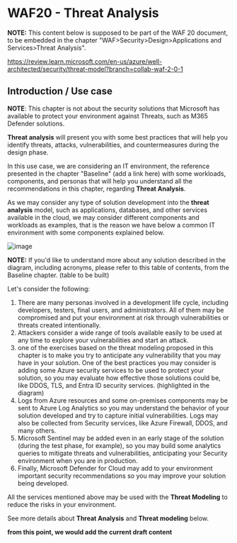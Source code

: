 # WAF20 - Threat Analysis

**NOTE:** 
This content below is supposed to be part of the WAF 20 document, to be embedded in the chapter "WAF>Security>Design>Applications and Services>Threat Analysis".

https://review.learn.microsoft.com/en-us/azure/well-architected/security/threat-model?branch=collab-waf-2-0-1

## Introduction / Use case

**NOTE**:
This chapter is not about the security solutions that Microsoft has available to protect your environment against Threats, such as M365 Defender solutions.

**Threat analysis** will present you with some best practices that will help you identify threats, attacks, vulnerabilities, and countermeasures during the design phase.

In this use case, we are considering an IT environment, the reference presented in the chapter "Baseline" (add a link here) with some workloads, components, and personas that will help you understand all the recommendations in this chapter, regarding **Threat Analysis**.

As we may consider any type of solution development into the **threat analysis** model, such as applications, databases, and other services available in the cloud, we may consider different components and workloads as examples, that is the reason we have below a common IT environment with some components explained below.

![image](https://github.com/rudneir2/WAF20-Threat-Analysis/assets/97529152/361fe17d-81d2-457a-8939-6c418129795a)

**NOTE:**
If you'd like to understand more about any solution described in the diagram, including acronyms, please refer to this table of contents, from the Baseline chapter.
(table to be built)

Let's consider the following:

1. There are many personas involved in a development life cycle, including developers, testers, final users, and administrators. All of them may be compromised and put your environment at risk through vulnerabilities or threats created intentionally.
2. Attackers consider a wide range of tools available easily to be used at any time to explore your vulnerabilities and start an attack.
3. one of the exercises based on the threat modeling proposed in this chapter is to make you try to anticipate any vulnerability that you may have in your solution. One of the best practices you may consider is adding some Azure security services to be used to protect your solution, so you may evaluate how effective those solutions could be, like DDOS, TLS, and Entra ID security services. (highlighted in the diagram)
4. Logs from Azure resources and some on-premises components may be sent to Azure Log Analytics so you may understand the behavior of your solution developed and try to capture initial vulnerabilities. Logs may also be collected from Security services, like Azure Firewall, DDOS, and many others.
5. Microsoft Sentinel may be added even in an early stage of the solution (during the test phase, for example), so you may build some analytics queries to mitigate threats and vulnerabilities, anticipating your Security environment when you are in production.
6. Finally, Microsoft Defender for Cloud may add to your environment important security recommendations so you may improve your solution being developed.

All the services mentioned above may be used with the **Threat Modeling** to reduce the risks in your environment.

See more details about **Threat Analysis** and **Threat modeling** below.

**from this point, we would add the current draft content**
